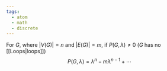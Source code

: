 ```yaml
---
tags:
  - atom
  - math
  - discrete
---
```

For $G$, where $\left| V(G) \right|= n$ and $\left| E(G) \right| = m$, if $P(G,\lambda) \ne 0$ ($G$ has no [[Loops|loops]])
$$P(G,\lambda) = \lambda^n - m\lambda^{n-1} + \cdots$$